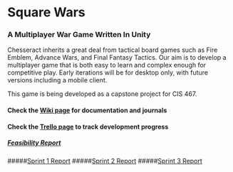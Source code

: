 # Square Wars
### A Multiplayer War Game Written In Unity
Chesseract inherits a great deal from tactical board games such as Fire Emblem, Advance Wars, and Final Fantasy Tactics. Our aim is to develop a multiplayer game that is both easy to learn and complex enough for competitive play. Early iterations will be for desktop only, with future versions including a mobile client.

This game is being developed as a capstone project for CIS 467.

#### Check the [Wiki page](https://github.com/SpylerMcCarThief/chesseract/wiki) for documentation and journals
#### Check the [Trello page](https://trello.com/b/6nIQNK1d/main) to track development progress

##### [Feasibility Report](https://docs.google.com/document/d/1_bgDCjhfMrPDKB1yQ9b6JkNd2dLFT0kXREPeH9mzDPc)
#####[Sprint 1 Report](https://docs.google.com/document/d/1hVokgYoqMpwGDgCQJZG_CuS6j3kLLSZWTvUFGbuWQ1k/edit)
#####[Sprint 2 Report](https://docs.google.com/document/d/11dP51oyv3z2vZS3vLo-YHWj3z-x7iSDrzxts0hDNU8w/edit)
#####[Sprint 3 Report](https://docs.google.com/document/d/1nbHxmNvcD4KiDtFrSWG8Kuc0gPgBGqyvLcDIpF757-k/edit)

